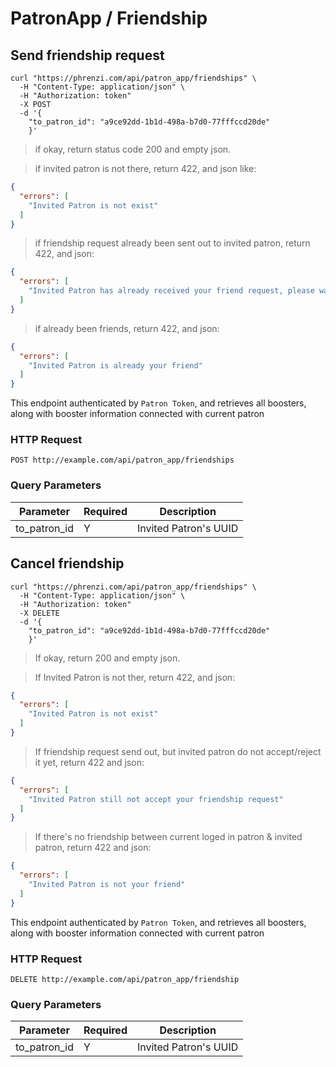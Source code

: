 # PatronApp / Friendship

## Send friendship request

```shell
curl "https://phrenzi.com/api/patron_app/friendships" \
  -H "Content-Type: application/json" \
  -H "Authorization: token"
  -X POST
  -d '{
    "to_patron_id": "a9ce92dd-1b1d-498a-b7d0-77fffccd20de"
    }'
```

> if okay, return status code 200 and empty json.

> if invited patron is not there, return 422, and json like:

```json
{
  "errors": [
    "Invited Patron is not exist"
  ]
}
```

> if friendship request already been sent out to invited patron, return 422, and json:

```json
{
  "errors": [
    "Invited Patron has already received your friend request, please wait"
  ]
}
```

> if already been friends, return 422, and json:

```json
{
  "errors": [
    "Invited Patron is already your friend"
  ]
}
```

This endpoint authenticated by `Patron Token`, and retrieves all boosters, along with booster information connected with current patron

### HTTP Request

`POST http://example.com/api/patron_app/friendships`

### Query Parameters

Parameter | Required | Description
--------- | ----------- | ----------
to_patron_id | Y | Invited Patron's UUID

## Cancel friendship

```shell
curl "https://phrenzi.com/api/patron_app/friendships" \
  -H "Content-Type: application/json" \
  -H "Authorization: token"
  -X DELETE
  -d '{
    "to_patron_id": "a9ce92dd-1b1d-498a-b7d0-77fffccd20de"
    }'
```

> If okay, return 200 and empty json.


> If Invited Patron is not ther, return 422, and json:

```json
{
  "errors": [
    "Invited Patron is not exist"
  ]
}
```

> If friendship request send out, but invited patron do not accept/reject it yet, return 422 and json:

```json
{
  "errors": [
    "Invited Patron still not accept your friendship request"
  ]
}
```

> If there's no friendship between current loged in patron & invited patron, return 422 and json:

```json
{
  "errors": [
    "Invited Patron is not your friend"
  ]
}
```

This endpoint authenticated by `Patron Token`, and retrieves all boosters, along with booster information connected with current patron

### HTTP Request

`DELETE http://example.com/api/patron_app/friendship`

### Query Parameters

Parameter | Required | Description
--------- | ----------- | ----------
to_patron_id | Y | Invited Patron's UUID
